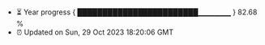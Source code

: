 - ⏳ Year progress { ████████████████████████▁▁▁▁▁▁ } 82.68 %
- ⏰ Updated on Sun, 29 Oct 2023 18:20:06 GMT

